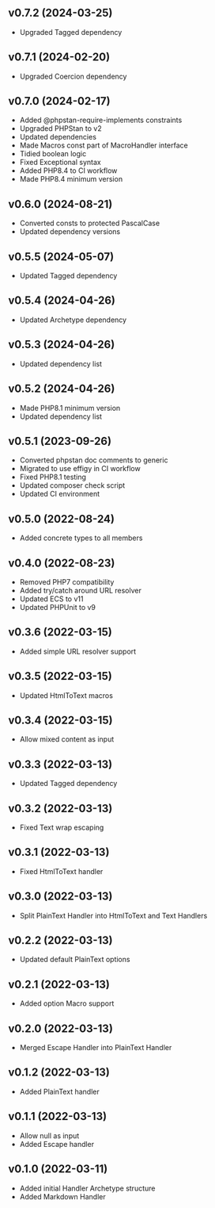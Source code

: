 ## v0.7.2 (2024-03-25)
* Upgraded Tagged dependency

## v0.7.1 (2024-02-20)
* Upgraded Coercion dependency

## v0.7.0 (2024-02-17)
* Added @phpstan-require-implements constraints
* Upgraded PHPStan to v2
* Updated dependencies
* Made Macros const part of MacroHandler interface
* Tidied boolean logic
* Fixed Exceptional syntax
* Added PHP8.4 to CI workflow
* Made PHP8.4 minimum version

## v0.6.0 (2024-08-21)
* Converted consts to protected PascalCase
* Updated dependency versions

## v0.5.5 (2024-05-07)
* Updated Tagged dependency

## v0.5.4 (2024-04-26)
* Updated Archetype dependency

## v0.5.3 (2024-04-26)
* Updated dependency list

## v0.5.2 (2024-04-26)
* Made PHP8.1 minimum version
* Updated dependency list

## v0.5.1 (2023-09-26)
* Converted phpstan doc comments to generic
* Migrated to use effigy in CI workflow
* Fixed PHP8.1 testing
* Updated composer check script
* Updated CI environment

## v0.5.0 (2022-08-24)
* Added concrete types to all members

## v0.4.0 (2022-08-23)
* Removed PHP7 compatibility
* Added try/catch around URL resolver
* Updated ECS to v11
* Updated PHPUnit to v9

## v0.3.6 (2022-03-15)
* Added simple URL resolver support

## v0.3.5 (2022-03-15)
* Updated HtmlToText macros

## v0.3.4 (2022-03-15)
* Allow mixed content as input

## v0.3.3 (2022-03-13)
* Updated Tagged dependency

## v0.3.2 (2022-03-13)
* Fixed Text wrap escaping

## v0.3.1 (2022-03-13)
* Fixed HtmlToText handler

## v0.3.0 (2022-03-13)
* Split PlainText Handler into HtmlToText and Text Handlers

## v0.2.2 (2022-03-13)
* Updated default PlainText options

## v0.2.1 (2022-03-13)
* Added option Macro support

## v0.2.0 (2022-03-13)
* Merged Escape Handler into PlainText Handler

## v0.1.2 (2022-03-13)
* Added PlainText handler

## v0.1.1 (2022-03-13)
* Allow null as input
* Added Escape handler

## v0.1.0 (2022-03-11)
* Added initial Handler Archetype structure
* Added Markdown Handler
